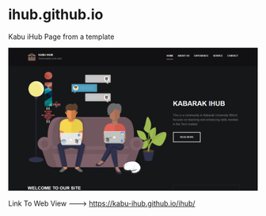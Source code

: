 # ihub.github.io
Kabu iHub Page from a template

![The Page Outlook](dummy/pagetemp.png)



Link To Web View 
---> https://kabu-ihub.github.io/ihub/
